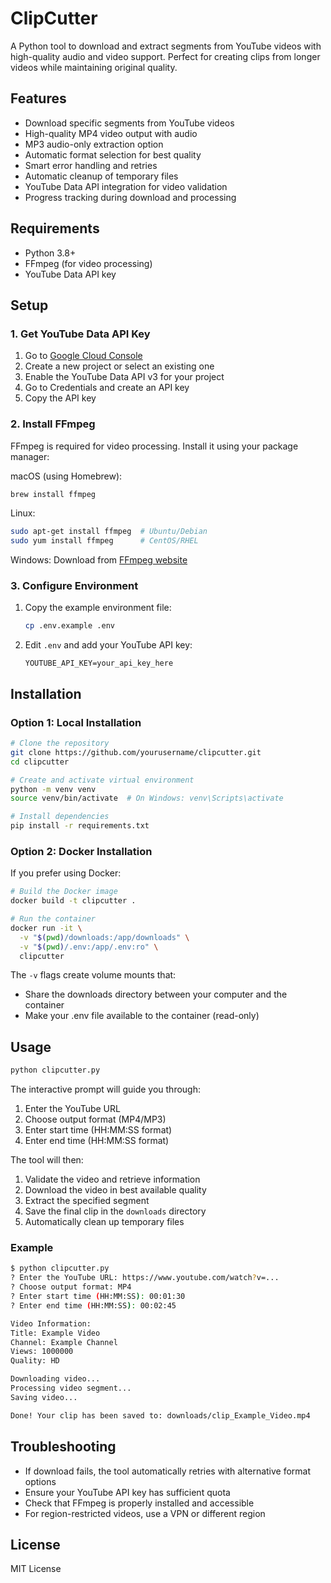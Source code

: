 # ClipCutter

A Python tool to download and extract segments from YouTube videos with high-quality audio and video support. Perfect for creating clips from longer videos while maintaining original quality.

## Features
- Download specific segments from YouTube videos
- High-quality MP4 video output with audio
- MP3 audio-only extraction option
- Automatic format selection for best quality
- Smart error handling and retries
- Automatic cleanup of temporary files
- YouTube Data API integration for video validation
- Progress tracking during download and processing

## Requirements
- Python 3.8+
- FFmpeg (for video processing)
- YouTube Data API key

## Setup

### 1. Get YouTube Data API Key
1. Go to [Google Cloud Console](https://console.cloud.google.com/)
2. Create a new project or select an existing one
3. Enable the YouTube Data API v3 for your project
4. Go to Credentials and create an API key
5. Copy the API key

### 2. Install FFmpeg
FFmpeg is required for video processing. Install it using your package manager:

macOS (using Homebrew):
```bash
brew install ffmpeg
```

Linux:
```bash
sudo apt-get install ffmpeg  # Ubuntu/Debian
sudo yum install ffmpeg      # CentOS/RHEL
```

Windows:
Download from [FFmpeg website](https://ffmpeg.org/download.html)

### 3. Configure Environment
1. Copy the example environment file:
   ```bash
   cp .env.example .env
   ```
2. Edit `.env` and add your YouTube API key:
   ```
   YOUTUBE_API_KEY=your_api_key_here
   ```

## Installation

### Option 1: Local Installation
```bash
# Clone the repository
git clone https://github.com/yourusername/clipcutter.git
cd clipcutter

# Create and activate virtual environment
python -m venv venv
source venv/bin/activate  # On Windows: venv\Scripts\activate

# Install dependencies
pip install -r requirements.txt
```

### Option 2: Docker Installation
If you prefer using Docker:

```bash
# Build the Docker image
docker build -t clipcutter .

# Run the container
docker run -it \
  -v "$(pwd)/downloads:/app/downloads" \
  -v "$(pwd)/.env:/app/.env:ro" \
  clipcutter
```

The `-v` flags create volume mounts that:
- Share the downloads directory between your computer and the container
- Make your .env file available to the container (read-only)

## Usage
```bash
python clipcutter.py
```

The interactive prompt will guide you through:
1. Enter the YouTube URL
2. Choose output format (MP4/MP3)
3. Enter start time (HH:MM:SS format)
4. Enter end time (HH:MM:SS format)

The tool will then:
1. Validate the video and retrieve information
2. Download the video in best available quality
3. Extract the specified segment
4. Save the final clip in the `downloads` directory
5. Automatically clean up temporary files

### Example
```bash
$ python clipcutter.py
? Enter the YouTube URL: https://www.youtube.com/watch?v=...
? Choose output format: MP4
? Enter start time (HH:MM:SS): 00:01:30
? Enter end time (HH:MM:SS): 00:02:45

Video Information:
Title: Example Video
Channel: Example Channel
Views: 1000000
Quality: HD

Downloading video...
Processing video segment...
Saving video...

Done! Your clip has been saved to: downloads/clip_Example_Video.mp4
```

## Troubleshooting
- If download fails, the tool automatically retries with alternative format options
- Ensure your YouTube API key has sufficient quota
- Check that FFmpeg is properly installed and accessible
- For region-restricted videos, use a VPN or different region

## License
MIT License
